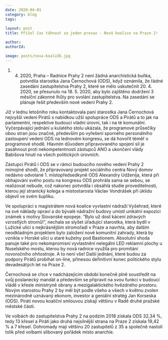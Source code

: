```yaml
---
date: 2020-04-01
category: blog
tags:
    
layout: post
title: Přišel čas táhnout za jeden provaz - Nová koalice na Praze 2!

author: 
authorId:  

image: posts/nova-koala3b.jpg
---
```

1. 4. 2020, Praha – Radnice Prahy 2 není žádná anarchistická buňka, potvrdila starostka Jana Černochová (ODS), když oznámila, že řádné zasedání zastupitelstva Prahy 2, které se mělo uskutečnit 20. 4. 2020, se přesunulo na 18. 5. 2020, aby bylo zajištěno dodržení 3 měsíční zákonné lhůty pro svolání zastupitelstva. Na zasedání se plánuje řešit především nové vedení Prahy 2.

Již v lednu letošního roku kontaktovala paní starostka Jana Černochová nejvyšší vedení Pirátů s nabídkou užší spolupráce ODS a Pirátů a to jak na parlamentní, respektive budoucí vládní úrovni, tak i na té komunální. Vyčerpávající jednání u kulatého stolu ukázala, že programové průsečíky obou stran jsou značné, především po vyřešení sporného personálního zastoupení vedení ODS na lednovém kongresu, se dá hovořit téměř o programové shodě. Hlavním důvodem připravovaného spojení sil je zasáhnout proti nekompetentnosti zástupců ANO a ukončení vlády Babišova hnutí na všech politických úrovních. 

Zástupci Pirátů i ODS se v rámci budoucího nového vedení Prahy 2 mimojiné shodli, že připravovaný projekt sociálního centra Nový domov nedávno odvolané 1. místopředsedkyně ODS Alexandry Udženija, která při obhajování svého postu na kongresu ODS prohrála sama se sebou, se realizovat nebude, což nakonec potvrdila i obsáhlá studie proveditelnosti, kterou její stranický kolega a místostarosta Václav Vondrášek při úklidu objevil ve svém šuplíku. 

Ve spolupráci s magistrátem nová koalice vyvlastní nádraží Vyšehrad, které na své náklady opraví a do bývalé nádražní budovy umístí unikátní expozici známek s motivy Slovanské epopeje. “Bylo už dost kácení zdravých vzrostlých stromů!”, nechala se slyšet úřadující starostka, která bydlí v Lužické ulici s nejkrásnějším stromořadí v Praze a navrhla, aby dalším neodkladným projektem bylo založení nové komunitní zahrady, která  by vznikla v Horské ulici u staré kuželny pod Bastionem. Absolutní shoda panuje také pro nekompromisní vyvlastnění nelegální LED reklamní plochy u Nuselského mostu, kterou by nová radnice využila pro promítání novoročního ohňostroje. A to není vše! Další jednání, které budou za podpory Pirátů probíhat on-line, přinesou definitivní konec politického stylu devadesátých let na Praze 2.

Černochová se chce v nadcházejícím období konečně plně soustředit na svůj poslanecký mandát a především se připravit na svou funkci v budoucí vládě v křesle ministryně obrany a mezigalaktického hvězdného prostoru. Novým starostou Prahy 2 by měl být podle všeho a všech v květnu zvolen mezinárodně uznávaný ekonom, investor a geniální stratég Jan Korseska (ODS). Piráti novou koaliční smlouvou získají většinu v Radě druhé pražské městské části. 

Ve volbách do zastupitelstva Prahy 2 na podzim 2018 získala ODS 32,34 %, tedy 13 křesel a Piráti jako druhá nejsilnější strana na Praze 2 získala 19,42 % a 7 křesel. Dohromady mají většinu 20 zastupitelů z 35 a společně nastolí tolik před volbami slibovaný pořádek místo anarchie.



